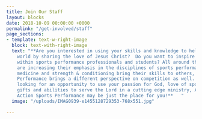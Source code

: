 ```yaml
---
title: Join Our Staff
layout: blocks
date: 2018-10-09 00:00:00 +0000
permalink: "/get-involved/staff"
page_sections:
- template: text-w-right-image
  block: text-with-right-image
  text: "**Are you interested in using your skills and knowledge to help change the
    world by sharing the love of Jesus Christ?  Do you want to inspire a movement
    within sports performance professionals and students? All around the world, countries
    are increasing their emphasis in the disciplines of sports performance.  Sports
    medicine and strength & conditioning bring their skills to others, yet AIA Sports
    Performance brings a different perspective on competition as well. If you are
    looking for an opportunity to use your passion for God, love of sports, and your
    gifts and abilities to serve the Lord in a cutting edge ministry, Athletes in
    Action Sports Performance may be just the place for you!**   "
  image: "/uploads/IMAG0939-e1455128729353-768x551.jpg"

---
```

